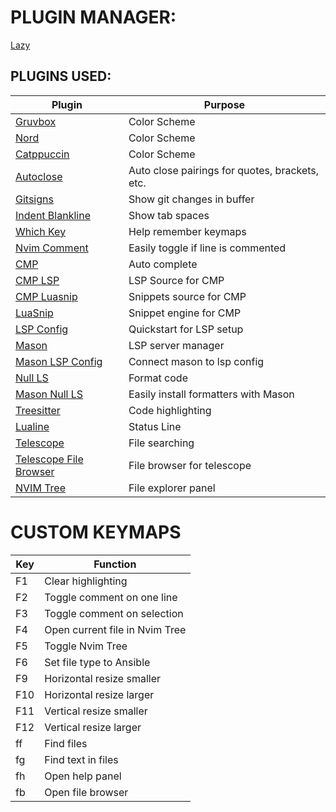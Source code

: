 # PLUGIN MANAGER:

[Lazy](https://github.com/folke/lazy.nvim)

## PLUGINS USED:

| Plugin                                                                                  | Purpose                                        |
| --------------------------------------------------------------------------------------- | ---------------------------------------------- |
| [Gruvbox](https://github.com/ellisonleao/gruvbox.nvim)                                  | Color Scheme                                   |
| [Nord](https://github.com/shaunsingh/nord.nvim)                                         | Color Scheme                                   |
| [Catppuccin](https://github.com/catppuccin/nvim)                                        | Color Scheme                                   |
| [Autoclose](https://github.com/m4xshen/autoclose.nvim)                                  | Auto close pairings for quotes, brackets, etc. |
| [Gitsigns](https://github.com/lewis6991/gitsigns.nvim)                                  | Show git changes in buffer                     |
| [Indent Blankline](https://github.com/lukas-reineke/indent-blankline.nvim)              | Show tab spaces                                |
| [Which Key](https://github.com/folke/which-key.nvim)                                    | Help remember keymaps                          |
| [Nvim Comment](https://github.com/numToStr/Comment.nvim)                                | Easily toggle if line is commented             |
| [CMP](https://github.com/hrsh7th/nvim-cmp)                                              | Auto complete                                  |
| [CMP LSP](https://github.com/hrsh7th/cmp-nvim-lsp)                                      | LSP Source for CMP                             |
| [CMP Luasnip](https://github.com/saadparwaiz1/cmp_luasnip)                              | Snippets source for CMP                        |
| [LuaSnip](https://github.com/L3MON4D3/LuaSnip)                                          | Snippet engine for CMP                         |
| [LSP Config](https://github.com/neovim/nvim-lspconfig)                                  | Quickstart for LSP setup                       |
| [Mason](https://github.com/williamboman/mason.nvim)                                     | LSP server manager                             |
| [Mason LSP Config](https://github.com/williamboman/mason-lspconfig.nvim)                | Connect mason to lsp config                    |
| [Null LS](https://github.com/jose-elias-alvarez/null-ls.nvim)                           | Format code                                    |
| [Mason Null LS](https://github.com/jay-babu/mason-null-ls.nvim)                         | Easily install formatters with Mason           |
| [Treesitter](https://github.com/nvim-treesitter/nvim-treesitter)                        | Code highlighting                              |
| [Lualine](https://github.com/nvim-lualine/lualine.nvim)                                 | Status Line                                    |
| [Telescope](https://github.com/nvim-telescope/telescope.nvim)                           | File searching                                 |
| [Telescope File Browser](https://github.com/nvim-telescope/telescope-file-browser.nvim) | File browser for telescope                     |
| [NVIM Tree](https://github.com/nvim-tree/nvim-tree.lua)                                 | File explorer panel                            |

# CUSTOM KEYMAPS

| Key | Function                       |
| --- | ------------------------------ |
| F1  | Clear highlighting             |
| F2  | Toggle comment on one line     |
| F3  | Toggle comment on selection    |
| F4  | Open current file in Nvim Tree |
| F5  | Toggle Nvim Tree               |
| F6  | Set file type to Ansible       |
| F9  | Horizontal resize smaller      |
| F10 | Horizontal resize larger       |
| F11 | Vertical resize smaller        |
| F12 | Vertical resize larger         |
| ff  | Find files                     |
| fg  | Find text in files             |
| fh  | Open help panel                |
| fb  | Open file browser              |
